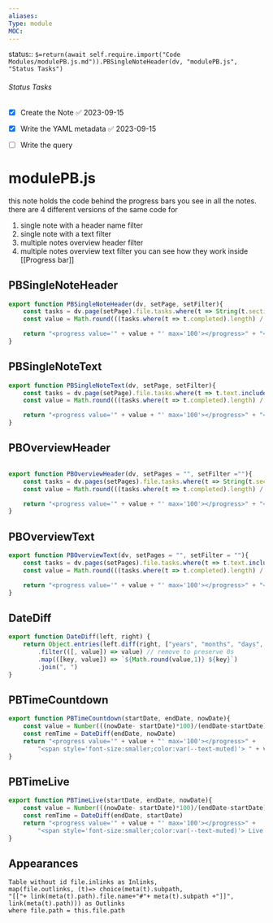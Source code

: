 ```yaml
---
aliases: 
Type: module
MOC:
---
```


status::  `$=return(await self.require.import("Code Modules/modulePB.js.md")).PBSingleNoteHeader(dv, "modulePB.js", "Status Tasks")`

###### Status Tasks
- [x] Create the Note ✅ 2023-09-15
- [x] Write the YAML metadata ✅ 2023-09-15
- [ ] Write the query


# modulePB.js


this note holds the code behind the progress bars you see in all the notes.
there are 4 different versions of the same code for 
1. single note with a header name filter
2. single note with a text filter
3. multiple notes overview header filter
4. multiple notes overview text filter
you can see how they work inside [[Progress bar]]

## PBSingleNoteHeader

```js
export function PBSingleNoteHeader(dv, setPage, setFilter){
    const tasks = dv.page(setPage).file.tasks.where(t => String(t.section).includes(setFilter));
    const value = Math.round(((tasks.where(t => t.completed).length) / tasks.length) * 100); 

    return "<progress value='" + value + "' max='100'></progress>" + "<span style='font-size:smaller;color:var(--text-muted)'>" + value + "% &nbsp;| &nbsp;" + (tasks.length - tasks.where(t => t.completed).length) + " left</span>"
}
```

## PBSingleNoteText

```js
export function PBSingleNoteText(dv, setPage, setFilter){
    const tasks = dv.page(setPage).file.tasks.where(t => t.text.includes(setFilter));
    const value = Math.round(((tasks.where(t => t.completed).length) / tasks.length) * 100); 

    return "<progress value='" + value + "' max='100'></progress>" + "<span style='font-size:smaller;color:var(--text-muted)'>" + value + "% &nbsp;| &nbsp;" + (tasks.length - tasks.where(t => t.completed).length) + " left</span>"
}
```

## PBOverviewHeader

```js

export function PBOverviewHeader(dv, setPages = "", setFilter =""){
    const tasks = dv.pages(setPages).file.tasks.where(t => String(t.section).includes(setFilter));
    const value = Math.round(((tasks.where(t => t.completed).length) / tasks.length) * 100); 

    return "<progress value='" + value + "' max='100'></progress>" + "<span style='font-size:smaller;color:var(--text-muted)'>" + value + "% &nbsp;| &nbsp;" + (tasks.length - tasks.where(t => t.completed).length) + " left</span>"
}
```

## PBOverviewText

```js
export function PBOverviewText(dv, setPages = "", setFilter = ""){
    const tasks = dv.pages(setPages).file.tasks.where(t => t.text.includes(setFilter));
    const value = Math.round(((tasks.where(t => t.completed).length) / tasks.length) * 100); 

    return "<progress value='" + value + "' max='100'></progress>" + "<span style='font-size:smaller;color:var(--text-muted)'>" + value + "% &nbsp;| &nbsp;" + (tasks.length - tasks.where(t => t.completed).length) + " left</span>"
}

```

## DateDiff

```js
export function DateDiff(left, right) {
    return Object.entries(left.diff(right, ["years", "months", "days", "hours", "minutes",]).toObject())
        .filter(([, value]) => value) // remove to preserve 0s
        .map(([key, value]) => `${Math.round(value,1)} ${key}`)
        .join(", ")
}
```

## PBTimeCountdown

```js
export function PBTimeCountdown(startDate, endDate, nowDate){
    const value = Number(((nowDate- startDate)*100)/(endDate-startDate)).toFixed("2")
    const remTime = DateDiff(endDate, nowDate)
    return "<progress value='" + value + "' max='100'></progress>" + 
    	"<span style='font-size:smaller;color:var(--text-muted)'> " + value + "% &nbsp;| &nbsp;" + remTime + " left</span>"
}
```

## PBTimeLive

```js
export function PBTimeLive(startDate, endDate, nowDate){
    const value = Number(((nowDate- startDate)*100)/(endDate-startDate)).toFixed("2")
    const remTime = DateDiff(endDate, startDate)
    return "<progress value='" + value + "' max='100'></progress>" + 
    	"<span style='font-size:smaller;color:var(--text-muted)'> Live &nbsp;| &nbsp;" + remTime + " went by</span>"
}
```



## Appearances

```dataview
Table without id file.inlinks as Inlinks, 
map(file.outlinks, (t)=> choice(meta(t).subpath, 
"[["+ link(meta(t).path).file.name+"#"+ meta(t).subpath +"]]", 
link(meta(t).path))) as Outlinks
where file.path = this.file.path
```

